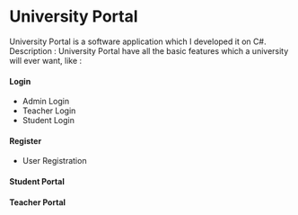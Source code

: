 # University Portal

University Portal is a software application which I developed it on C#.
Description : University Portal have all the basic features which a university will ever want, like :

#### Login
* Admin Login
* Teacher Login
* Student Login
#### Register
* User Registration
#### Student Portal
#### Teacher Portal
